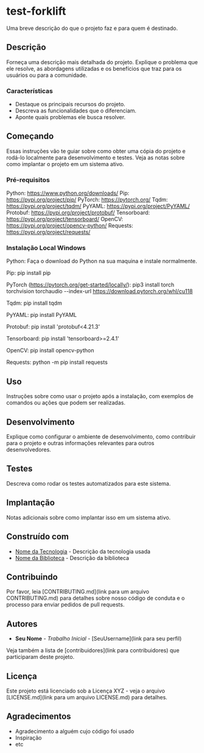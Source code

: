 # test-forklift

Uma breve descrição do que o projeto faz e para quem é destinado.

## Descrição

Forneça uma descrição mais detalhada do projeto. Explique o problema que ele resolve, as abordagens utilizadas e os benefícios que traz para os usuários ou para a comunidade.

### Características

- Destaque os principais recursos do projeto.
- Descreva as funcionalidades que o diferenciam.
- Aponte quais problemas ele busca resolver.

## Começando

Essas instruções vão te guiar sobre como obter uma cópia do projeto e rodá-lo localmente para desenvolvimento e testes. Veja as notas sobre como implantar o projeto em um sistema ativo.

### Pré-requisitos

Python: https://www.python.org/downloads/
Pip: https://pypi.org/project/pip/
PyTorch: https://pytorch.org/
Tqdm: https://pypi.org/project/tqdm/
PyYAML: https://pypi.org/project/PyYAML/
Protobuf: https://pypi.org/project/protobuf/
Tensorboard: https://pypi.org/project/tensorboard/
OpenCV: https://pypi.org/project/opencv-python/
Requests: https://pypi.org/project/requests/

### Instalação Local Windows
Python: Faça o download do Python na sua maquina e instale normalmente.

Pip:
pip install pip

PyTorch (https://pytorch.org/get-started/locally/):
pip3 install torch torchvision torchaudio --index-url https://download.pytorch.org/whl/cu118

Tqdm:
pip install tqdm

PyYAML:
pip install PyYAML

Protobuf:
pip install 'protobuf<4.21.3'

Tensorboard:
pip install 'tensorboard>=2.4.1'

OpenCV:
pip install opencv-python

Requests:
python -m pip install requests

## Uso

Instruções sobre como usar o projeto após a instalação, com exemplos de comandos ou ações que podem ser realizadas.

## Desenvolvimento

Explique como configurar o ambiente de desenvolvimento, como contribuir para o projeto e outras informações relevantes para outros desenvolvedores.

## Testes

Descreva como rodar os testes automatizados para este sistema.

## Implantação

Notas adicionais sobre como implantar isso em um sistema ativo.

## Construído com

- [Nome da Tecnologia](link) - Descrição da tecnologia usada
- [Nome da Biblioteca](link) - Descrição da biblioteca

## Contribuindo

Por favor, leia [CONTRIBUTING.md](link para um arquivo CONTRIBUTING.md) para detalhes sobre nosso código de conduta e o processo para enviar pedidos de pull requests.

## Autores

- **Seu Nome** - *Trabalho Inicial* - [SeuUsername](link para seu perfil)

Veja também a lista de [contribuidores](link para contribuidores) que participaram deste projeto.

## Licença

Este projeto está licenciado sob a Licença XYZ - veja o arquivo [LICENSE.md](link para um arquivo LICENSE.md) para detalhes.

## Agradecimentos

- Agradecimento a alguém cujo código foi usado
- Inspiração
- etc